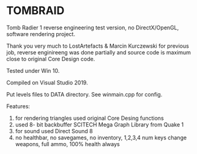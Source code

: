 # TOMBRAID

Tomb Radier 1 reverse engineering test version, no DirectX/OpenGL, software rendering project.

Thank you very much to LostArtefacts & Marcin Kurczewski for previous job, reverse enginireeng was done partially and source code is maximum close to original Core Design code.

Tested under Win 10.

Compiled on Visual Studio 2019.

Put levels files to DATA directory. See winmain.cpp for config.

Features:

1) for rendering triangles used original Core Desing functions
2) used 8- bit backbuffer SCITECH Mega Graph Library from Quake 1
3) for sound used Direct Sound 8
4) no healthbar, no savegames, no inventory, 1,2,3,4 num keys change weapons, full ammo, 100% health always

